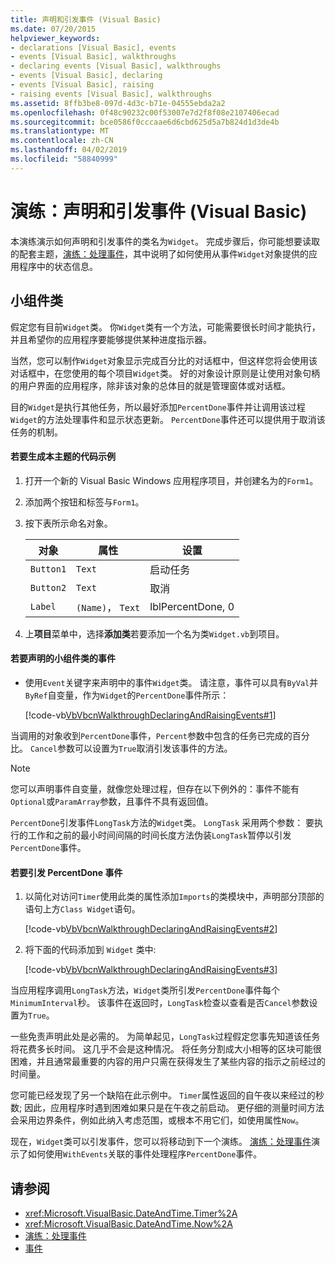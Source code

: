 ```yaml
---
title: 声明和引发事件 (Visual Basic)
ms.date: 07/20/2015
helpviewer_keywords:
- declarations [Visual Basic], events
- events [Visual Basic], walkthroughs
- declaring events [Visual Basic], walkthroughs
- events [Visual Basic], declaring
- events [Visual Basic], raising
- raising events [Visual Basic], walkthroughs
ms.assetid: 8ffb3be8-097d-4d3c-b71e-04555ebda2a2
ms.openlocfilehash: 0f48c90232c00f53007e7d2f8f08e2107406ecad
ms.sourcegitcommit: bce0586f0cccaae6d6cbd625d5a7b824d1d3de4b
ms.translationtype: MT
ms.contentlocale: zh-CN
ms.lasthandoff: 04/02/2019
ms.locfileid: "58840999"
---
```

# <a name="walkthrough-declaring-and-raising-events-visual-basic"></a>演练：声明和引发事件 (Visual Basic)
本演练演示如何声明和引发事件的类名为`Widget`。 完成步骤后，你可能想要读取的配套主题，[演练：处理事件](../../../../visual-basic/programming-guide/language-features/events/walkthrough-handling-events.md)，其中说明了如何使用从事件`Widget`对象提供的应用程序中的状态信息。  
  
## <a name="the-widget-class"></a>小组件类  
 假定您有目前`Widget`类。 你`Widget`类有一个方法，可能需要很长时间才能执行，并且希望你的应用程序要能够提供某种进度指示器。  
  
 当然，您可以制作`Widget`对象显示完成百分比的对话框中，但这样您将会使用该对话框中，在您使用的每个项目`Widget`类。 好的对象设计原则是让使用对象句柄的用户界面的应用程序，除非该对象的总体目的就是管理窗体或对话框。  
  
 目的`Widget`是执行其他任务，所以最好添加`PercentDone`事件并让调用该过程`Widget`的方法处理事件和显示状态更新。 `PercentDone`事件还可以提供用于取消该任务的机制。  
  
#### <a name="to-build-the-code-example-for-this-topic"></a>若要生成本主题的代码示例  
  
1.  打开一个新的 Visual Basic Windows 应用程序项目，并创建名为的`Form1`。  
  
2.  添加两个按钮和标签与`Form1`。  
  
3.  按下表所示命名对象。  
  
    |对象|属性|设置|  
    |------------|--------------|-------------|  
    |`Button1`|`Text`|启动任务|  
    |`Button2`|`Text`|取消|  
    |`Label`|`(Name)`， `Text`|lblPercentDone, 0|  
  
4.  上**项目**菜单中，选择**添加类**若要添加一个名为类`Widget.vb`到项目。  
  
#### <a name="to-declare-an-event-for-the-widget-class"></a>若要声明的小组件类的事件  
  
-   使用`Event`关键字来声明中的事件`Widget`类。 请注意，事件可以具有`ByVal`并`ByRef`自变量，作为`Widget`的`PercentDone`事件所示：  
  
     [!code-vb[VbVbcnWalkthroughDeclaringAndRaisingEvents#1](~/samples/snippets/visualbasic/VS_Snippets_VBCSharp/VbVbcnWalkthroughDeclaringAndRaisingEvents/VB/Widget.vb#1)]  
  
 当调用的对象收到`PercentDone`事件，`Percent`参数中包含的任务已完成的百分比。 `Cancel`参数可以设置为`True`取消引发该事件的方法。  
  
> [!NOTE]
>  您可以声明事件自变量，就像您处理过程，但存在以下例外的：事件不能有`Optional`或`ParamArray`参数，且事件不具有返回值。  
  
 `PercentDone`引发事件`LongTask`方法的`Widget`类。 `LongTask` 采用两个参数： 要执行的工作和之前的最小时间间隔的时间长度方法伪装`LongTask`暂停以引发`PercentDone`事件。  
  
#### <a name="to-raise-the-percentdone-event"></a>若要引发 PercentDone 事件  
  
1.  以简化对访问`Timer`使用此类的属性添加`Imports`的类模块中，声明部分顶部的语句上方`Class Widget`语句。  
  
     [!code-vb[VbVbcnWalkthroughDeclaringAndRaisingEvents#2](~/samples/snippets/visualbasic/VS_Snippets_VBCSharp/VbVbcnWalkthroughDeclaringAndRaisingEvents/VB/Widget.vb#2)]  
  
2.  将下面的代码添加到 `Widget` 类中:  
  
     [!code-vb[VbVbcnWalkthroughDeclaringAndRaisingEvents#3](~/samples/snippets/visualbasic/VS_Snippets_VBCSharp/VbVbcnWalkthroughDeclaringAndRaisingEvents/VB/Widget.vb#3)]  
  
 当应用程序调用`LongTask`方法，`Widget`类所引发`PercentDone`事件每个`MinimumInterval`秒。 该事件在返回时，`LongTask`检查以查看是否`Cancel`参数设置为`True`。  
  
 一些免责声明此处是必需的。 为简单起见，`LongTask`过程假定您事先知道该任务将花费多长时间。 这几乎不会是这种情况。 将任务分割成大小相等的区块可能很困难，并且通常最重要的内容的用户只需在获得发生了某些内容的指示之前经过的时间量。  
  
 您可能已经发现了另一个缺陷在此示例中。 `Timer`属性返回的自午夜以来经过的秒数; 因此，应用程序时遇到困难如果只是在午夜之前启动。 更仔细的测量时间方法会采用边界条件，例如此纳入考虑范围，或根本不用它们，如使用属性`Now`。  
  
 现在，`Widget`类可以引发事件，您可以将移动到下一个演练。 [演练：处理事件](../../../../visual-basic/programming-guide/language-features/events/walkthrough-handling-events.md)演示了如何使用`WithEvents`关联的事件处理程序`PercentDone`事件。  
  
## <a name="see-also"></a>请参阅

- <xref:Microsoft.VisualBasic.DateAndTime.Timer%2A>
- <xref:Microsoft.VisualBasic.DateAndTime.Now%2A>
- [演练：处理事件](../../../../visual-basic/programming-guide/language-features/events/walkthrough-handling-events.md)
- [事件](../../../../visual-basic/programming-guide/language-features/events/index.md)
